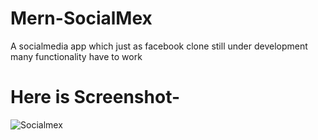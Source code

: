 # Mern-SocialMex
A socialmedia app which just as facebook clone still under development many functionality have to work

# Here is Screenshot-
![Socialmex](https://user-images.githubusercontent.com/53030688/119804772-485da780-befe-11eb-87ab-3f75db5b1d52.png)
